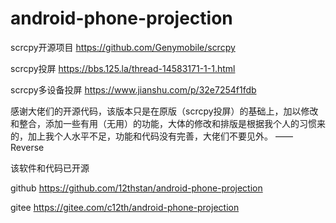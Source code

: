 # android-phone-projection


scrcpy开源项目 https://github.com/Genymobile/scrcpy

scrcpy投屏 https://bbs.125.la/thread-14583171-1-1.html

scrcpy多设备投屏 https://www.jianshu.com/p/32e7254f1fdb


感谢大佬们的开源代码，该版本只是在原版（scrcpy投屏）的基础上，加以修改和整合，添加一些有用（无用）的功能，大体的修改和排版是根据我个人的习惯来的，加上我个人水平不足，功能和代码没有完善，大佬们不要见外。	——Reverse


该软件和代码已开源

github https://github.com/12thstan/android-phone-projection

gitee https://gitee.com/c12th/android-phone-projection

